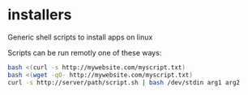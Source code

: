 # installers
Generic shell scripts to install apps on linux

Scripts can be run remotly one of these ways:
```sh
bash <(curl -s http://mywebsite.com/myscript.txt)
bash <(wget -qO- http://mywebsite.com/myscript.txt)
curl -s http://server/path/script.sh | bash /dev/stdin arg1 arg2
```
